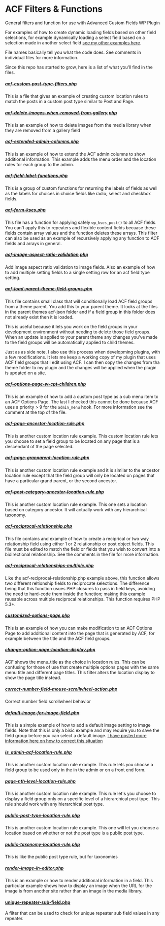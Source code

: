 # ACF Filters & Functions

General filters and function for use with Advanced Custom Fields WP Plugin

For examples of how to create dynamic loading fields based on other field selections, for example dynamically loading a select field based on a selection made in another select field [see my other examples here](https://github.com/Hube2/acf-dynamic-ajax-select-example).

File names basically tell you what the code does. See comments in individual files for more information.

Since this repo has started to grow, here is a list of what you'll find in the files.

##### [acf-custom-post-type-filters.php](https://github.com/Hube2/acf-filters-and-functions/blob/master/acf-custom-post-type-filters.php)

This is a file that gives an example of creating custom location rules to match the posts in a custom
post type similar to Post and Page.

##### [acf-delete-images-when-removed-from-gallery.php](https://github.com/Hube2/acf-filters-and-functions/blob/master/acf-delete-images-when-removed-from-gallery.php)

This is an example of how to delete images from the media library when they are removed from a gallery field

##### [acf-extended-admin-columns.php](https://github.com/Hube2/acf-filters-and-functions/blob/master/acf-extended-admin-columns.php)

This is an example of how to extend the ACF admin columns to show additional information. This example adds
the menu order and the location rules for each group to the admin.

##### [acf-field-label-functions.php](https://github.com/Hube2/acf-filters-and-functions/blob/master/acf-field-label-functions.php)

This is a group of custom functions for returning the labels of fields as well as the labels for choices in
choice fields like radio, select and checkbox fields.

##### [acf-form-kses.php](https://github.com/Hube2/acf-filters-and-functions/blob/master/acf-form-kses.php)

This file has a function for applying safely `wp_kses_post()` to all ACF fields. You can't apply this to
repeaters and flexible content fields becuase these fields contain array values and the function deletes
these arrays. This filter can also be used as an example of recursively applying any function to ACF fields
and arrays in general.

##### [acf-image-aspect-ratio-validation.php](https://github.com/Hube2/acf-filters-and-functions/blob/master/acf-image-aspect-ratio-validation.php)

Add image aspect ratio validation to image fields. Also an example of how to add multiple setting fields to
a single setting row for an acf field type setting.

##### [acf-load-parent-theme-field-groups.php](https://github.com/Hube2/acf-filters-and-functions/blob/master/acf-load-parent-theme-field-groups.php)

This file contains small class that will conditionally load ACF field groups from a theme parent. You add
this to your parent theme. It looks at the files in the parent themes acf-json folder and if a field group
in this folder does not already exist then it is loaded.

This is useful because it lets you work on the field groups in your development environment without needing to
delete those field groups. When an update is applied to your parent theme any changes you've made to the
field groups will be automatically applied to child themes.

Just as as side note, I also use this process when developming plugins, with a few modifications. It lets me
keep a working copy of my plugin that uses ACF field groups that I edit using ACF. I can then copy the changes
from tha theme folder to my plugin and the changes will be applied when the plugin is updated on a site.

##### [acf-options-page-w-cpt-children.php](https://github.com/Hube2/acf-filters-and-functions/blob/master/acf-options-page-w-cpt-children.php)

This is an example of how to add a custom post type as a sub menu item to an ACF Options Page. The last I checked
this cannot be done because ACF uses a priority > 9 for the `admin_menu` hook. For more information see the
comment at the top of the file.

##### [acf-page-ancestor-location-rule.php](https://github.com/Hube2/acf-filters-and-functions/blob/master/acf-page-ancestor-location-rule.php)

This is another custom location rule example. This custom location rule lets you choose to set a field group
to be located on any page that is a descendant of the page selected.

##### [acf-page-granparent-location-rule.php](https://github.com/Hube2/acf-filters-and-functions/blob/master/acf-page-granparent-location-rule.php)

This is another custom location rule example and it is similar to the ancestor location rule except that the
field group will only be located on pages that have a particular grand parent, or the second ancestor.

##### [acf-post-category-ancestor-location-rule.php](https://github.com/Hube2/acf-filters-and-functions/blob/master/acf-post-category-ancestor-location-rule.php)

This is another custom location rule example. This one sets a location based on category ancestor. It will
actually work with any hierarchical taxonomy.

##### [acf-reciprocal-relationship.php](https://github.com/Hube2/acf-filters-and-functions/blob/master/acf-reciprocal-relationship.php)

This file contains and example of how to create a reciprical or two way relationship field using either 1 or 2
relationship or post object fields. This file must be edited to match the field or fields that you wish to
convert into a bidirectional relationship. See the comments in the file for more information.

##### [acf-reciprocal-relationships-multiple.php](https://github.com/Hube2/acf-filters-and-functions/blob/master/acf-reciprocal-relationships-multiple.php)

Like the acf-reciprocal-relationship.php example above, this function allows two different reltionship fields
to reciprocate selections. The difference being that this function usues PHP closures to pass in field keys,
avoiding the need to hard-code them inside the function; making this example reusable across multiple
reciprocal relationships. This function requires PHP 5.3+.

##### [customized-options-page.php](https://github.com/Hube2/acf-filters-and-functions/blob/master/customized-options-page.php)

This is an example of how you can make modification to an ACF Options Page to add additional content into
the page that is generated by ACF, for example between the title and the ACF field groups.

##### [change-option-page-location-display.php](https://github.com/Hube2/acf-filters-and-functions/blob/master/change-option-page-location-display.php)

ACF shows the menu_title as the choice in location rules. This can be confusing for those of use that create
multiple options pages with the same menu title and different page titles. This filter alters the location
display to show the page title instead.

##### [correct-number-field-mouse-scrollwheel-action.php](https://github.com/Hube2/acf-filters-and-functions/blob/master/correct-number-field-mouse-scrollwheel-action.php)

Correct number field scrollwheel behavior

##### [default-image-for-image-field.php](https://github.com/Hube2/acf-filters-and-functions/blob/master/default-image-for-image-field.php)

This is a simple example of how to add a default image setting to image fields. Note that this is only a bisic example and may require you to save the field group before you can select a default image. [I have posted more
information here on how to correct this situation](https://acfextras.com/default-image-for-image-field/)

##### [is_admin-acf-location-rule.php](https://github.com/Hube2/acf-filters-and-functions/blob/master/is_admin-acf-location-rule.php)

This is another custom location rule example. This rule lets you choose a field group to be used only in the
in the admin or on a front end form.

##### [page-nth-level-location-rule.php](https://github.com/Hube2/acf-filters-and-functions/blob/master/page-nth-level-location-rule.php)

This is another custom location rule example. This rule let's you choose to display a field group only on a
specific level of a hierarchical post type. This rule should work with any hierarchical post type.

##### [public-post-type-location-rule.php](https://github.com/Hube2/acf-filters-and-functions/blob/master/public-post-type-location-rule.php)

This is another custom location rule example. This one will let you choose a location based on whether or not
the post type is a public post type.

##### [public-taxonomy-location-rule.php](https://github.com/Hube2/acf-filters-and-functions/blob/master/public-taxonomy-location-rule.php)

This is like the public post type rule, but for taxonomies

##### [render-image-in-editor.php](https://github.com/Hube2/acf-filters-and-functions/blob/master/render-image-in-editor.php)

This is an example or how to render additional information in a field. This particular example shows how to
display an image when the URL for the image is from another site rather than an image in the media library.

#### [unique-repeater-sub-field.php](https://github.com/Hube2/acf-filters-and-functions/blob/master/unique-repeater-sub-field.php)

A filter that can be used to check for unique repeater sub field values in any repeater.
